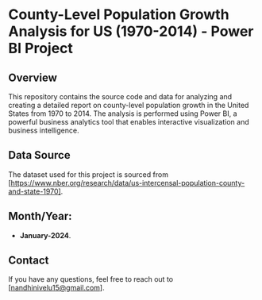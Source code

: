 # County-Level Population Growth Analysis for US (1970-2014) - Power BI Project

## Overview

This repository contains the source code and data for analyzing and creating a detailed report on county-level population growth in the United States from 1970 to 2014. The analysis is performed using Power BI, a powerful business analytics tool that enables interactive visualization and business intelligence.

## Data Source

The dataset used for this project is sourced from [https://www.nber.org/research/data/us-intercensal-population-county-and-state-1970]. 

## Month/Year:

- **January-2024**. 
    
## Contact

If you have any questions, feel free to reach out to [nandhinivelu15@gmail.com].


